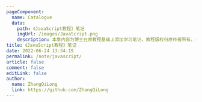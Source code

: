 ```yaml
---
pageComponent:
  name: Catalogue
  data:
    path: 《JavaScript教程》笔记
    imgUrl: /images/JavaScript.png
    description: 本章内容为博主在原教程基础上添加学习笔记，教程版权归原作者所有。来源：<a href='https://wangdoc.com/javascript/' target='_blank'>JavaScript教程</a>
title: 《JavaScript教程》笔记
date: 2022-06-24 13:34:19
permalink: /note/javascript/
article: false
comment: false
editLink: false
author:
  name: ZhangQiLong
  link: https://github.com/ZhangQiLong
---
```

